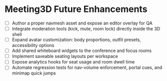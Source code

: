 # Meeting3D Future Enhancements

- [ ] Author a proper navmesh asset and expose an editor overlay for QA
- [ ] Integrate moderation tools (kick, mute, room lock) directly inside the 3D shell
- [ ] Expand avatar customization: body proportions, outfit presets, accessibility options
- [ ] Add shared whiteboard widgets to the conference and focus rooms
- [ ] Implement saveable seating layouts per workspace
- [ ] Expose analytics hooks for seat usage and room dwell time
- [ ] Automate regression tests for nav-volume enforcement, portal cues, and minimap quick jumps
